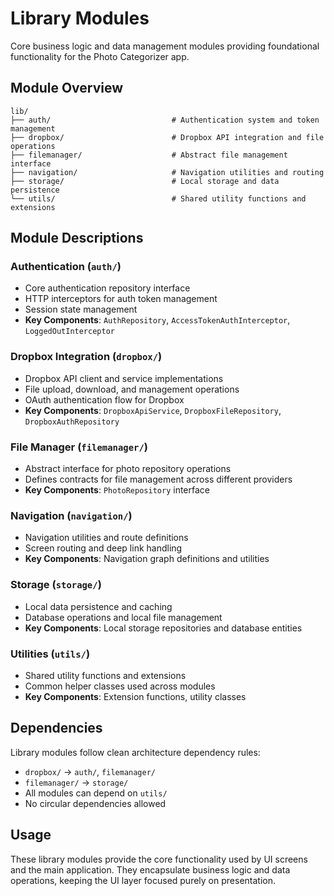 # Library Modules

Core business logic and data management modules providing foundational functionality for the Photo Categorizer app.

## Module Overview

```
lib/
├── auth/                           # Authentication system and token management
├── dropbox/                        # Dropbox API integration and file operations  
├── filemanager/                    # Abstract file management interface
├── navigation/                     # Navigation utilities and routing
├── storage/                        # Local storage and data persistence
└── utils/                          # Shared utility functions and extensions
```

## Module Descriptions

### Authentication (`auth/`)
- Core authentication repository interface
- HTTP interceptors for auth token management
- Session state management
- **Key Components**: `AuthRepository`, `AccessTokenAuthInterceptor`, `LoggedOutInterceptor`

### Dropbox Integration (`dropbox/`)
- Dropbox API client and service implementations
- File upload, download, and management operations
- OAuth authentication flow for Dropbox
- **Key Components**: `DropboxApiService`, `DropboxFileRepository`, `DropboxAuthRepository`

### File Manager (`filemanager/`)
- Abstract interface for photo repository operations
- Defines contracts for file management across different providers
- **Key Components**: `PhotoRepository` interface

### Navigation (`navigation/`)
- Navigation utilities and route definitions
- Screen routing and deep link handling
- **Key Components**: Navigation graph definitions and utilities

### Storage (`storage/`)
- Local data persistence and caching
- Database operations and local file management
- **Key Components**: Local storage repositories and database entities

### Utilities (`utils/`)
- Shared utility functions and extensions
- Common helper classes used across modules
- **Key Components**: Extension functions, utility classes

## Dependencies

Library modules follow clean architecture dependency rules:
- `dropbox/` → `auth/`, `filemanager/`
- `filemanager/` → `storage/`
- All modules can depend on `utils/`
- No circular dependencies allowed

## Usage

These library modules provide the core functionality used by UI screens and the main application. They encapsulate business logic and data operations, keeping the UI layer focused purely on presentation.